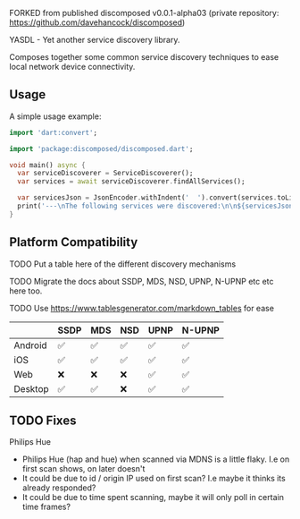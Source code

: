 FORKED from published discomposed v0.0.1-alpha03 (private repository: https://github.com/davehancock/discomposed)

YASDL - Yet another service discovery library.

Composes together some common service discovery techniques to ease local network device connectivity.

## Usage

A simple usage example:

```dart
import 'dart:convert';

import 'package:discomposed/discomposed.dart';

void main() async {
  var serviceDiscoverer = ServiceDiscoverer();
  var services = await serviceDiscoverer.findAllServices();

  var servicesJson = JsonEncoder.withIndent('  ').convert(services.toList());
  print('---\nThe following services were discovered:\n\n${servicesJson}');
}
```

## Platform Compatibility

TODO Put a table here of the different discovery mechanisms

TODO Migrate the docs about SSDP, MDS, NSD, UPNP, N-UPNP etc etc here too.

TODO Use https://www.tablesgenerator.com/markdown_tables for ease

|         | SSDP               | MDS                | NSD                | UPNP               | N-UPNP             |
|---------|--------------------|--------------------|--------------------|--------------------|--------------------|
| Android | :white_check_mark: | :white_check_mark: | :white_check_mark: | :white_check_mark: | :white_check_mark: |
| iOS     | :white_check_mark: | :white_check_mark: | :white_check_mark: | :white_check_mark: | :white_check_mark: |
| Web     | :x:                | :x:                | :x:                | :white_check_mark: | :white_check_mark: |
| Desktop | :white_check_mark: | :white_check_mark: | :x:                | :white_check_mark: | :white_check_mark: |

## TODO Fixes

Philips Hue

- Philips Hue (hap and hue) when scanned via MDNS is a little flaky. I.e on first scan shows, on later doesn't
- It could be due to id / origin IP used on first scan? I.e maybe it thinks its already responded?
- It could be due to time spent scanning, maybe it will only poll in certain time frames?


